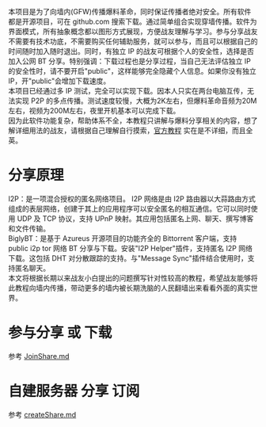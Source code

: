 本项目是为了向墙内(GFW)传播爆料革命，同时保证传播者绝对安全。所有软件都是开源项目，可在 github.com 搜索下载。通过简单组合实现穿墙传播。软件为界面模式，所有抽象概念都以图形方式展现，方便战友理解与学习。参与分享战友不需要有技术功底，不需要购买任何辅助服务，就可以参与，而且可以根据自己的时间随时加入随时退出。同时，有独立 IP 的战友可根据个人的安全性，选择是否加入公网 BT 分享。特别强调：下载过程也是分享过程，当自己无法评估独立 IP 的安全性时，请不要开启"public"，这样能够完全隐藏个人信息。如果你没有独立 IP，开"public"会增加下载速度。  
本项目已经通过多 IP 测试，完全可以实现下载。因本人只实在两台电脑互传，无法实现 P2P 的多点传播。测试速度较慢，大概为2K左右，但爆料革命音频为20M左右，视频为200M左右，夜里开机基本可以完成下载。  
因为此软件功能复杂，帮助体系不全，本教程只讲解与爆料分享相关的内容，想了解详细用法的战友，请根据自己理解自行摸索，[官方教程](https://github.com/BiglySoftware/BiglyBT/wiki) 实在是不详细，而且全英。  
# 分享原理 #  
I2P：是一项混合授权的匿名网络项目。 I2P 网络是由 I2P 路由器以大蒜路由方式组成的表层网络，创建于其上的应用程序可以安全匿名的相互通信。它可以同时使用 UDP 及 TCP 协议，支持 UPnP 映射。其应用包括匿名上网、聊天、撰写博客和文件传输。  
BiglyBT：是基于 Azureus 开源项目的功能齐全的 Bittorrent 客户端，支持 public i2p tor 网络 BT 分享与下载。安装"I2P Helper"插件，支持匿名 I2P 网络下载。这包括 DHT 对分散跟踪的支持。与"Message Sync"插件结合使用时，支持匿名聊天。  
本文将根据长期以来战友小白提出的问题撰写针对性较高的教程，希望战友能够将此教程向墙内传播，带动更多的墙内被长期洗脑的人民翻墙出来看看外面的真实世界。  
# 参与分享 或 下载 #
参考 [JoinShare.md](JoinShare.md)
# 自建服务器 分享 订阅 #
参考 [createShare.md](createShare.md)
